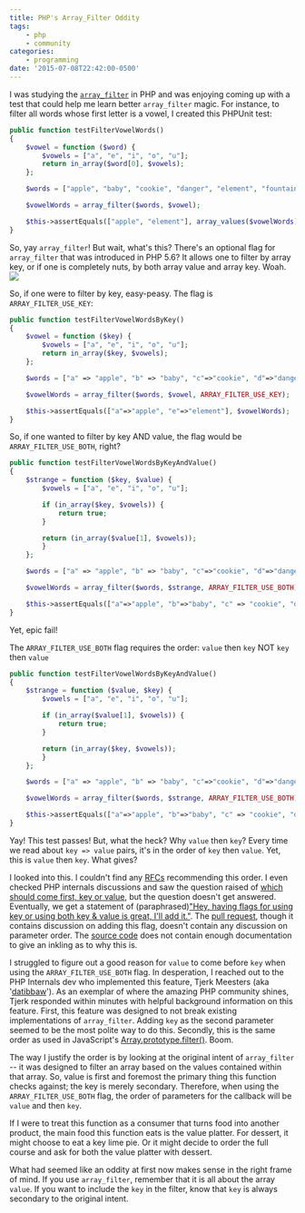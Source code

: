 ```yaml
---
title: PHP's Array_Filter Oddity
tags:
    - php
    - community
categories:
    - programming
date: '2015-07-08T22:42:00-0500'
---
```

I was studying the [`array_filter`](http://php.net/manual/en/function.array-filter.php) in PHP and was enjoying coming up with a test that could help me learn better `array_filter` magic. For instance, to filter all words whose first letter is a vowel, I created this PHPUnit test:

```php
public function testFilterVowelWords()
{
    $vowel = function ($word) {
        $vowels = ["a", "e", "i", "o", "u"];
        return in_array($word[0], $vowels);
    };

    $words = ["apple", "baby", "cookie", "danger", "element", "fountain", "grape"];

    $vowelWords = array_filter($words, $vowel);

    $this->assertEquals(["apple", "element"], array_values($vowelWords));
}
```

So, yay `array_filter`! But wait, what's this? There's an optional flag for `array_filter` that was introduced in PHP 5.6? It allows one to filter by array key, or if one is completely nuts, by both array value and array key. Woah.
<img src="https://s3.amazonaws.com/giphymedia/media/yUIktdHUIamcg/giphy.gif">

So, if one were to filter by key, easy-peasy. The flag is `ARRAY_FILTER_USE_KEY`:

```php
public function testFilterVowelWordsByKey()
{
    $vowel = function ($key) {
        $vowels = ["a", "e", "i", "o", "u"];
        return in_array($key, $vowels);
    };

    $words = ["a" => "apple", "b" => "baby", "c"=>"cookie", "d"=>"danger", "e"=>"element", "f"=>"fountain", "g"=>"grape"];

    $vowelWords = array_filter($words, $vowel, ARRAY_FILTER_USE_KEY);

    $this->assertEquals(["a"=>"apple", "e"=>"element"], $vowelWords);
}
```

So, if one wanted to filter by key AND value, the flag would be `ARRAY_FILTER_USE_BOTH`, right?

```php
public function testFilterVowelWordsByKeyAndValue()
{
    $strange = function ($key, $value) {
        $vowels = ["a", "e", "i", "o", "u"];

        if (in_array($key, $vowels)) {
            return true;
        }

        return (in_array($value[1], $vowels));
        }
    };

    $words = ["a" => "apple", "b" => "baby", "c"=>"cookie", "d"=>"danger", "e"=>"element", "f"=>"fountain", "g"=>"grape"];

    $vowelWords = array_filter($words, $strange, ARRAY_FILTER_USE_BOTH);

    $this->assertEquals(["a"=>"apple", "b"=>"baby", "c" => "cookie", "d" => "danger", "e" => "element", "f" => "fountain"], $vowelWords);
}
```

Yet, epic fail!

The `ARRAY_FILTER_USE_BOTH` flag requires the order: `value` then `key` NOT `key` then `value`

```php
public function testFilterVowelWordsByKeyAndValue()
{
    $strange = function ($value, $key) {
        $vowels = ["a", "e", "i", "o", "u"];

        if (in_array($value[1], $vowels)) {
            return true;
        }

        return (in_array($key, $vowels));
        }
    };

    $words = ["a" => "apple", "b" => "baby", "c"=>"cookie", "d"=>"danger", "e"=>"element", "f"=>"fountain", "g"=>"grape"];

    $vowelWords = array_filter($words, $strange, ARRAY_FILTER_USE_BOTH);

    $this->assertEquals(["a"=>"apple", "b"=>"baby", "c" => "cookie", "d" => "danger", "e" => "element", "f" => "fountain"], $vowelWords);
}
```

Yay! This test passes! But, what the heck? Why `value` then `key`? Every time we read about `key => value` pairs, it's in the order of `key` then `value`. Yet, this is `value` then `key`. What gives?

I looked into this. I couldn't find any [RFCs](https://wiki.php.net/rfc) recommending this order. I even checked PHP internals discussions and saw the question raised of [which should come first, key or value](http://marc.info/?l=php-internals&m=137159339704961&w=2), but the question doesn't get answered. Eventually, we get a statement of (paraphrased)["Hey, having flags for using key or using both key & value is great, I'll add it."](http://marc.info/?l=php-internals&m=138023845322301&w=2). The [pull request](https://github.com/php/php-src/pull/287), though it contains discussion on adding this flag, doesn't contain any discussion on parameter order. The [source code](https://github.com/php/php-src/blob/master/ext/standard/array.c#L4803) does not contain enough documentation to give an inkling as to why this is.

I struggled to figure out a good reason for `value` to come before `key` when using the `ARRAY_FILTER_USE_BOTH` flag. In desperation, I reached out to the PHP Internals dev who implemented this feature, Tjerk Meesters (aka '[datibbaw](https://twitter.com/datibbaW)'). As an exemplar of where the amazing PHP community shines, Tjerk responded within minutes with helpful background information on this feature. First, this feature was designed to not break existing implementations of `array_filter`. Adding `key` as the second parameter seemed to be the most polite way to do this. Secondly, this is the same order as used in JavaScript's [Array.prototype.filter()](https://developer.mozilla.org/en-US/docs/Web/JavaScript/Reference/Global_Objects/Array/filter). Boom.

The way I justify the order is by looking at the original intent of `array_filter` -- it was designed to filter an array based on the values contained within that array. So, value is first and foremost the primary thing this function checks against; the key is merely secondary. Therefore, when using the `ARRAY_FILTER_USE_BOTH` flag, the order of parameters for the callback will be `value` and then `key`.

If I were to treat this function as a consumer that turns food into another product, the main food this function eats is the value platter. For dessert, it might choose to eat a key lime pie. Or it might decide to order the full course and ask for both the value platter with dessert.

What had seemed like an oddity at first now makes sense in the right frame of mind. If you use `array_filter`, remember that it is all about the array `value`. If you want to include the `key` in the filter, know that `key` is always secondary to the original intent.

